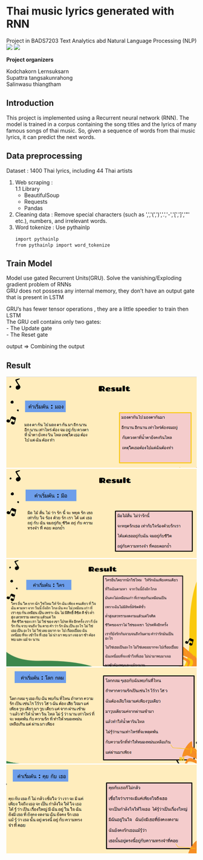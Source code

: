 # Thai music lyrics generated with RNN  
Project  in BADS7203 Text Analytics abd Natural Language Processing (NLP) 
[![](https://img.shields.io/badge/-RNN-blue)](#) [![](https://img.shields.io/badge/-GRU-green)](#)  
  
**Project organizers**  
  
Kodchakorn Lernsuksarn  
Supattra tangsakunrahong  
Salinwasu thiangtham  

## Introduction
This project is implemented using a Recurrent neural network (RNN). The model is trained in a corpus containing the song titles and the lyrics of many famous songs of thai music. So, given a sequence of words from thai music lyrics, it can predict the next words.  

## Data preprocessing
Dataset : 1400 Thai lyrics, including 44 Thai artists  
1. Web scraping :  
   1.1 Library  
      - BeautifulSoup  
      - Requests  
      - Pandas  
3. Cleaning data : Remove special characters (such as ',','(',')','.','-','[',']','"' etc.), numbers, and irrelevant words.  
4. Word tokenize : Use pythainlp   
      ```
      import pythainlp
      from pythainlp import word_tokenize
      ```
  
## Train Model  
Model use gated Recurrent Units(GRU). Solve the vanishing/Exploding gradient problem of RNNs  
GRU does not possess any internal memory, they don’t have an output gate that is present in LSTM  
  
GRU’s has fewer tensor operations , they are a little speedier to train then LSTM  
The GRU cell contains only two gates:  
      - The Update gate  
      - The Reset gate  
  

  
output => Combining the output  

## Result  
![pic1](/slide_ppt/picture_No.10.png)  
![pic1](/slide_ppt/picture_No.11.png)  
![pic1](/slide_ppt/picture_No.12.png)  
![pic1](/slide_ppt/picture_No.13.png)  
![pic1](/slide_ppt/picture_No.14.png)  
  
